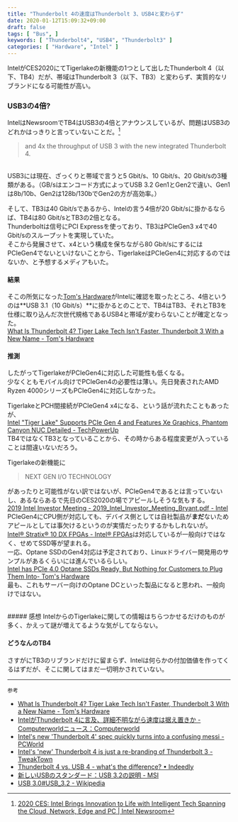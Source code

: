 ```yaml
---
title: "Thunderbolt 4の速度はThunderbolt 3、USB4と変わらず"
date: 2020-01-12T15:09:32+09:00
draft: false
tags: [ "Bus", ]
keywords: [ "Thunderbolt4", "USB4", "Thunderbolt3" ]
categories: [ "Hardware", "Intel" ]
---
```


IntelがCES2020にてTigerlakeの新機能の1つとして出したThunderbolt 4（以下、TB4）だが、帯域はThunderbolt 3（以下、TB3）と変わらず、実質的なリブランドになる可能性が高い。  

### USB3の4倍?
IntelはNewsroomでTB4はUSB3の4倍とアナウンスしているが、問題はUSB3のどれかはっきりと言っていないことだ。[^1]  

 > and 4x the throughput of USB 3 with the new integrated Thunderbolt 4.  

[^1]:[2020 CES: Intel Brings Innovation to Life with Intelligent Tech Spanning the Cloud, Network, Edge and PC | Intel Newsroom](https://newsroom.intel.com/news-releases/intel-ces-2020/)

<br>
USB3には現在、ざっくりと帯域で言うと5 Gbit/s、10 Gbit/s、20 Gbit/sの3種類がある。（GB/sはエンコード方式によってUSB 3.2 Gen1とGen2で違い、Gen1は8b/10b、Gen2は128b/130bでGen2の方が高効率。）  

そして、TB3は40 Gbit/sであるから、Intelの言う4倍が20 Gbit/sに掛かるならば、TB4は80 Gbit/sとTB3の2倍となる。  
Thunderboltは信号にPCI Expressを使っており、TB3はPCIeGen3 x4で40 Gbit/sのスループットを実現していた。  
そこから発展させて、x4という構成を保ちながら80 Gbit/sにするにはPCIeGen4でないといけないことから、TigerlakeはPCIeGen4に対応するのではないか、と予想するメディアもいた。  

#### 結果
そこの所気になった[Tom's Hardware](https://www.tomshardware.com)がIntelに確認を取ったところ、4倍というのは**USB 3.1（10 Gbit/s）**に掛かるとのことで、TB4はTB3、それとTB3を仕様に取り込んだ次世代規格であるUSB4と帯域が変わらないことが確定となった。  
[What Is Thunderbolt 4? Tiger Lake Tech Isn't Faster, Thunderbolt 3 With a New Name - Tom's Hardware](https://www.tomshardware.com/news/what-is-thunderbolt-4-tiger-lake-tech-isnt-faster-thunderbolt-3-with-a-new-name)  

#### 推測
したがってTigerlakeがPCIeGen4に対応した可能性も低くなる。  
少なくともモバイル向けでPCIeGen4の必要性は薄い。先日発表されたAMD Ryzen 4000シリーズもPCIeGen4に対応しなかった。  

TigerlakeとPCH間接続がPCIeGen4 x4になる、という話が流れたこともあったが、  
[Intel "Tiger Lake" Supports PCIe Gen 4 and Features Xe Graphics, Phantom Canyon NUC Detailed - TechPowerUp](https://www.techpowerup.com/258196/intel-tiger-lake-supports-pcie-gen-4-and-features-xe-graphics-phantom-canyon-nuc-detailed)  
TB4ではなくTB3となっていることから、その時からある程度変更が入っていることは間違いないだろう。  

Tigerlakeの新機能に

 > NEXT GEN I/O TECHNOLOGY

があったりと可能性がない訳ではないが、PCIeGen4であるとは言っていないし、あるならあるで先日のCES2020の場でアピールしそうな気もする。  
[2019 Intel Investor Meeting - 2019_Intel_Investor_Meeting_Bryant.pdf - Intel](http://intelstudios.edgesuite.net/im/2019/pdf/2019_Intel_Investor_Meeting_Bryant.pdf#page=10)  
PCIeGen4にCPU側が対応しても、デバイス側としては自社製品が**まだ**ないためアピールとしては事欠けるというのが実情だったりするかもしれないが。  
[Intel® Stratix® 10 DX FPGAs - Intel® FPGAs](https://www.intel.com/content/www/us/en/products/programmable/sip/stratix-10-dx.html)は対応しているが一般向けではなく、せめてSSD等が望まれる。  
一応、Optane SSDのGen4対応は予定されており、Linuxドライバー開発用のサンプルがあるくらいには進んでいるらしい。  
[Intel has PCIe 4.0 Optane SSDs Ready, But Nothing for Customers to Plug Them Into- Tom's Hardware](https://www.tomshardware.com/news/intel-has-pcie-40-optane-ssds-ready-but-nothing-to-plug-them-in-to)  
最も、これもサーバー向けのOptane DCといった製品になると思われ、一般向けではない。  


<br>
##### 感想
IntelからのTigerlakeに関しての情報はちらつかせるだけのものが多く、かえって謎が増えてるような気がしてならない。  

#### どうなんのTB4
さすがにTB3のリブランドだけに留まらず、Intelは何らかの付加価値を作ってくるはずだが、そこに関してはまだ一切明かされていない。  

<hr>
<code>参考</code>

 * [What Is Thunderbolt 4? Tiger Lake Tech Isn't Faster, Thunderbolt 3 With a New Name - Tom's Hardware](https://www.tomshardware.com/news/what-is-thunderbolt-4-tiger-lake-tech-isnt-faster-thunderbolt-3-with-a-new-name)  
 * [IntelがThunderbolt 4に言及、詳細不明ながら速度は据え置きか - Computerworldニュース：Computerworld](https://project.nikkeibp.co.jp/idg/atcl/19/00001/00076/?ST=idg-cm-hardware)  
 * [Intel's new 'Thunderbolt 4' spec quickly turns into a confusing messi - PCWorld](https://www.pcworld.com/article/3512937/intels-new-thunderbolt-4-spec-quickly-turns-into-a-mess.html)  
 * [Intel's 'new' Thunderbolt 4 is just a re-branding of Thunderbolt 3 - TweakTown](https://www.tweaktown.com/news/69845/intels-new-thunderbolt-4-re-branding-3/index.html)  
 * [Thunderbolt 4 vs. USB 4 - what's the difference? • Indeedly](https://indeedly.io/thunderbolt-4-is-usb-4-maxed-out/)  
 * [新しいUSBのスタンダード：USB 3.2の説明 - MSI](https://jp.msi.com/blog/new-usb-standard-usb-3-2-gen-1-gen2-explained)  
 * [USB 3.0#USB_3.2 - Wikipedia](https://en.wikipedia.org/wiki/USB_3.0#USB_3.2)  

